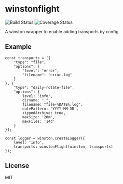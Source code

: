 # winstonflight
![Build Status](https://travis-ci.org/kitmi/winstonflight.svg?branch=master) ![Coverage Status](https://coveralls.io/repos/github/kitmi/winstonflight/badge.svg?branch=master)

A winston wrapper to enable adding transports by config

## Example

```
const transports = [{
    "type": "file",
    "options": {
        "level": "error",
        "filename": "error.log"
    }
}, {
    "type": "daily-rotate-file",
    "options": {
        level: 'info',
        dirname: ".",
        filename: "file-%DATE%.log",
        datePattern: 'YYYY-MM-DD',
        zippedArchive: true,
        maxSize: '20m',
        maxFiles: '14d'
    }
}];

const logger = winston.createLogger({
    level: 'info',
    transports: winstonFlight(winston, transports)
});

```


## License

  MIT

